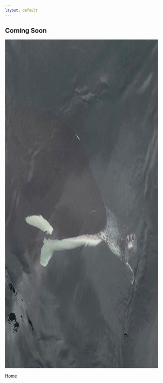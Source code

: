 ```yaml
---
layout: default
---
```


## Coming Soon

<center>
<img src="sinking.jpg" width="1080px" height="1080px">
</center>

[Home](./)
